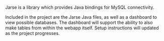 Jarse is a library which provides Java bindings for MySQL connectivity. 

Included in the project are the Jarse Java files, as well as a dashboard to view possible databases. The dashboard will support the ability to also make tables from within the webapp itself. Setup instructions will updated as the project progresses. 